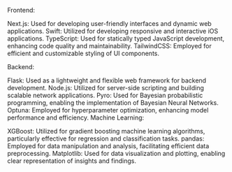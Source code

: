Frontend:

Next.js: Used for developing user-friendly interfaces and dynamic web applications.
Swift: Utilized for developing responsive and interactive iOS applications.
TypeScript: Used for statically typed JavaScript development, enhancing code quality and maintainability.
TailwindCSS: Employed for efficient and customizable styling of UI components.

Backend:

Flask: Used as a lightweight and flexible web framework for backend development.
Node.js: Utilized for server-side scripting and building scalable network applications.
Pyro: Used for Bayesian probabilistic programming, enabling the implementation of Bayesian Neural Networks.
Optuna: Employed for hyperparameter optimization, enhancing model performance and efficiency.
Machine Learning:

XGBoost: Utilized for gradient boosting machine learning algorithms, particularly effective for regression and classification tasks.
pandas: Employed for data manipulation and analysis, facilitating efficient data preprocessing.
Matplotlib: Used for data visualization and plotting, enabling clear representation of insights and findings.
